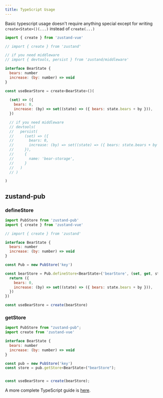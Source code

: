 ```yaml
---
title: TypeScript Usage
---
```


Basic typescript usage doesn't require anything special except for writing `create<State>()(...)` instead of `create(...)`
```js
import { create } from 'zustand-vue'

// import { create } from 'zustand'

// if you need middleware
// import { devtools, persist } from 'zustand/middleware'

interface BearState {
  bears: number
  increase: (by: number) => void
}

const useBearStore = create<BearState>()(
  
  (set) => ({
    bears: 0,
    increase: (by) => set((state) => ({ bears: state.bears + by })),
  })

  // if you need middleware
  // devtools(
  //   persist(
  //     (set) => ({
  //       bears: 0,
  //       increase: (by) => set((state) => ({ bears: state.bears + by })),
  //     }),
  //     {
  //       name: 'bear-storage',
  //     }
  //   )
  // )

)
```

## zustand-pub

### defineStore
```js
import PubStore from 'zustand-pub'
import { create } from 'zustand-vue'

// import { create } from 'zustand'

interface BearState {
  bears: number
  increase: (by: number) => void
}

const Pub = new PubStore('key')

const bearStore = Pub.defineStore<BearState>('bearStore', (set, get, store) => {
  return ({
    bears: 0,
    increase: (by) => set((state) => ({ bears: state.bears + by })),
  })
})

const useBearStore = create(bearStore)
```


### getStore
```js
import PubStore from "zustand-pub";
import create from 'zustand-vue'

interface BearState {
  bears: number
  increase: (by: number) => void
}

const pub = new PubStore('key')
const store = pub.getStore<BearState>("bearStore");


const useBearStore = create(bearStore);
```

A more complete TypeScript guide is [here](https://github.com/pmndrs/zustand/blob/main/docs/guides/typescript.md).